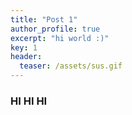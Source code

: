 ```yaml
---
title: "Post 1"
author_profile: true
excerpt: "hi world :)"
key: 1
header:
  teaser: /assets/sus.gif
---
```


### HI HI HI